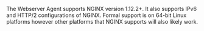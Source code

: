 The Webserver Agent supports NGINX version 1.12.2+.  It also supports IPv6 and HTTP/2 configurations of NGINX.  Formal support is on 64-bit Linux platforms however other platforms that NGINX supports will also likely work.